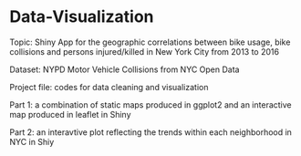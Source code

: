 # Data-Visualization
Topic: Shiny App for the geographic correlations between bike usage, bike collisions and persons injured/killed in New York City from 2013 to 2016

Dataset: NYPD Motor Vehicle Collisions from NYC Open Data

Project file: codes for data cleaning and visualization

Part 1: a combination of static maps produced in ggplot2 and an interactive map produced in leaflet in Shiny

Part 2: an interavtive plot reflecting the trends within each neighborhood in NYC in Shiy
